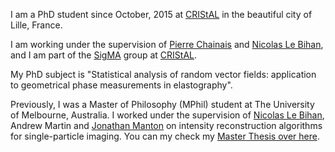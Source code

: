 I am a PhD student since October, 2015 at [CRIStAL](http://www.cristal.univ-lille.fr) in the beautiful city of Lille, France. 

I am working under the supervision of [Pierre Chainais](http://pierrechainais.ec-lille.fr) and [Nicolas Le Bihan](http://www.gipsa-lab.fr/~nicolas.le-bihan/index.html), and I am part of the [SigMA](http://www.cristal.univ-lille.fr/?rubrique27&eid=30) group at [CRIStAL](http://www.cristal.univ-lille.fr).

My PhD subject is "Statistical analysis of random vector fields: application to geometrical phase measurements in elastography".

Previously, I was a Master of Philosophy (MPhil) student at The University of Melbourne, Australia. I worked under the supervision of [Nicolas Le Bihan](http://www.gipsa-lab.fr/~nicolas.le-bihan/index.html), Andrew Martin and [Jonathan Manton](http://people.eng.unimelb.edu.au/jmanton/) on intensity reconstruction algorithms for single-particle imaging. You can my check my [Master Thesis over here]({{site.baseurl}}/assets/pdf/flamant2015masterthesis.pdf).


